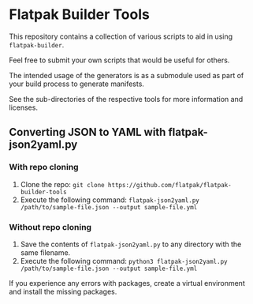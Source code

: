 # Flatpak Builder Tools

This repository contains a collection of various scripts to aid in using `flatpak-builder`.

Feel free to submit your own scripts that would be useful for others.

The intended usage of the generators is as a submodule used as part of your build
process to generate manifests.

See the sub-directories of the respective tools for more information and licenses.

## Converting JSON to YAML with flatpak-json2yaml.py

### With repo cloning

 1. Clone the repo: `git clone https://github.com/flatpak/flatpak-builder-tools`
 2. Execute the following command: `flatpak-json2yaml.py /path/to/sample-file.json --output sample-file.yml`

### Without repo cloning

 1. Save the contents of `flatpak-json2yaml.py` to any directory with the same filename.
 2. Execute the following command: `python3 flatpak-json2yaml.py /path/to/sample-file.json --output sample-file.yml`

If you experience any errors with packages, create a virtual environment and install the missing packages.
